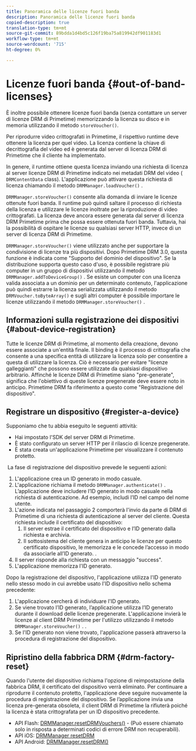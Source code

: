 ```yaml
---
title: Panoramica delle licenze fuori banda
description: Panoramica delle licenze fuori banda
copied-description: true
translation-type: tm+mt
source-git-commit: 89bdda1d4bd5c126f19ba75a819942df901183d1
workflow-type: tm+mt
source-wordcount: '715'
ht-degree: 0%

---
```



# Licenze fuori banda {#out-of-band-licenses}

È inoltre possibile ottenere licenze fuori banda (senza contattare un server di licenze DRM di Primetime) memorizzando la licenza su disco e in memoria utilizzando il metodo `storeVoucher()`.

Per riprodurre video crittografati in Primetime, il rispettivo runtime deve ottenere la licenza per quel video. La licenza contiene la chiave di decrittografia del video ed è generata dal server di licenza DRM di Primetime che il cliente ha implementato.

In genere, il runtime ottiene questa licenza inviando una richiesta di licenza al server licenze DRM di Primetime indicato nei metadati DRM del video ( `DRMContentData` class). L&#39;applicazione può attivare questa richiesta di licenza chiamando il metodo `DRMManager.loadVoucher()` .

`DRMManager.storeVoucher()` consente alla domanda di inviare le licenze ottenute fuori banda. Il runtime può quindi saltare il processo di richiesta della licenza e utilizzare le licenze inoltrate per la riproduzione di video crittografati. La licenza deve ancora essere generata dal server di licenza DRM Primetime prima che possa essere ottenuta fuori banda. Tuttavia, hai la possibilità di ospitare le licenze su qualsiasi server HTTP, invece di un server di licenza DRM di Primetime.

`DRMManager.storeVoucher()` viene utilizzato anche per supportare la condivisione di licenze tra più dispositivi. Dopo Primetime DRM 3.0, questa funzione è indicata come &quot;Supporto del dominio del dispositivo&quot;. Se la distribuzione supporta questo caso d&#39;uso, è possibile registrare più computer in un gruppo di dispositivi utilizzando il metodo `DRMManager.addToDeviceGroup()` . Se esiste un computer con una licenza valida associata a un dominio per un determinato contenuto, l&#39;applicazione può quindi estrarre la licenza serializzata utilizzando il metodo `DRMVoucher.toByteArray()` e sugli altri computer è possibile importare le licenze utilizzando il metodo `DRMManager.storeVoucher()` .

## Informazioni sulla registrazione dei dispositivi {#about-device-registration}

Tutte le licenze DRM di Primetime, al momento della creazione, devono essere associate a un&#39;entità finale. Il binding è il processo di crittografia che consente a una specifica entità di utilizzare la licenza solo per consentire a questa di utilizzare la licenza. Ciò è necessario per evitare &quot;licenze galleggianti&quot; che possono essere utilizzate da qualsiasi dispositivo arbitrario. Affinché le licenze DRM di Primetime siano &quot;pre-generate&quot;, significa che l&#39;obiettivo di queste licenze pregenerate deve essere noto in anticipo. Primetime DRM fa riferimento a questo come &quot;Registrazione del dispositivo&quot;.

## Registrare un dispositivo {#register-a-device}

Supponiamo che tu abbia eseguito le seguenti attività:

* Hai impostato l&#39;SDK del server DRM di Primetime.
* È stato configurato un server HTTP per il rilascio di licenze pregenerate.
* È stata creata un&#39;applicazione Primetime per visualizzare il contenuto protetto.

 La fase di registrazione del dispositivo prevede le seguenti azioni:

1. L&#39;applicazione crea un ID generato in modo casuale.
1. L&#39;applicazione richiama il metodo `DRMManager.authenticate()` . L’applicazione deve includere l’ID generato in modo casuale nella richiesta di autenticazione. Ad esempio, includi l’ID nel campo del nome utente.
1. L&#39;azione indicata nel passaggio 2 comporterà l&#39;invio da parte di DRM di Primetime di una richiesta di autenticazione al server del cliente. Questa richiesta include il certificato del dispositivo:
   1. Il server estrae il certificato del dispositivo e l’ID generato dalla richiesta e archivia.
   1. Il sottosistema del cliente genera in anticipo le licenze per questo certificato dispositivo, le memorizza e le concede l’accesso in modo da associarle all’ID generato. .
1. Il server risponde alla richiesta con un messaggio &quot;success&quot;.
1. L&#39;applicazione memorizza l&#39;ID generato.

Dopo la registrazione del dispositivo, l&#39;applicazione utilizza l&#39;ID generato nello stesso modo in cui avrebbe usato l&#39;ID dispositivo nello schema precedente:
1. L&#39;applicazione cercherà di individuare l&#39;ID generato.
1. Se viene trovato l’ID generato, l’applicazione utilizza l’ID generato durante il download delle licenze pregenerate. L&#39;applicazione invierà le licenze al client DRM Primetime per l&#39;utilizzo utilizzando il metodo `DRMManager.storeVoucher()` . .
1. Se l&#39;ID generato non viene trovato, l&#39;applicazione passerà attraverso la procedura di registrazione del dispositivo.

## Ripristino della fabbrica DRM {#drm-factory-reset}

Quando l&#39;utente del dispositivo richiama l&#39;opzione di reimpostazione della fabbrica DRM, il certificato del dispositivo verrà eliminato. Per continuare a riprodurre il contenuto protetto, l&#39;applicazione deve seguire nuovamente la procedura di registrazione del dispositivo. Se l’applicazione invia una licenza pre-generata obsoleta, il client DRM di Primetime la rifiuterà poiché la licenza è stata crittografata per un ID dispositivo precedente.

* API Flash: [DRMManager.resetDRMVouchers()](https://help.adobe.com/en_US/FlashPlatform/reference/actionscript/3/flash/net/drm/DRMManager.html#resetDRMVouchers()) - (Può essere chiamato solo in risposta a determinati codici di errore DRM non recuperabili).
* API iOS: [DRMManager resetDRM](https://help.adobe.com/en_US/primetime/api/drm-apis/client/ios/interface_d_r_m_manager.html#a0dd6c9662428583196e0419d3ea69446)
* API Android: [DRMManager.resetDRM()](https://help.adobe.com/en_US/primetime/api/drm-apis/client/android/com/adobe/ave/drm/DRMManager.html#resetDRM(com.adobe.ave.drm.DRMOperationErrorCallback,%20com.adobe.ave.drm.DRMOperationCompleteCallback))